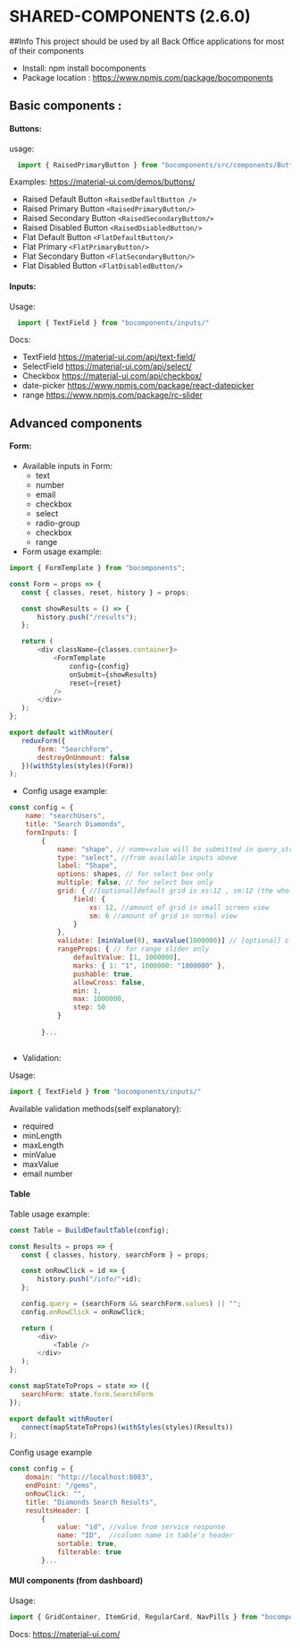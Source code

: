 # SHARED-COMPONENTS (2.6.0)

##Info
This project should be used by all Back Office applications for most of their components
 * Install: npm install bocomponents
 * Package location : https://www.npmjs.com/package/bocomponents

## Basic components :

#### Buttons:  
usage:
```javascript
  import { RaisedPrimaryButton } from "bocomponents/src/components/Buttons"
```
Examples: https://material-ui.com/demos/buttons/  
  * Raised Default Button `<RaisedDefaultButton />`
  * Raised Primary Button `<RaisedPrimaryButton/>`
  * Raised Secondary Button `<RaisedSecondaryButton/>`
  * Raised Disabled Button `<RaisedDsiabledButton/>`
  * Flat Default Button `<FlatDefaultButton/>`
  * Flat Primary `<FlatPrimaryButton/>`
  * Flat Secondary Button `<FlatSecondaryButton/>`
  * Flat Disabled Button `<FlatDisabledButton/>`

#### Inputs:
  Usage: 
  ```javascript
    import { TextField } from "bocomponents/inputs/"
  ```
  Docs:
  * TextField
    https://material-ui.com/api/text-field/
  * SelectField
    https://material-ui.com/api/select/
  * Checkbox
    https://material-ui.com/api/checkbox/
  * date-picker
    https://www.npmjs.com/package/react-datepicker
  * range
    https://www.npmjs.com/package/rc-slider
    

## Advanced components

#### Form:
 * Available inputs in Form: 
    * text
    * number
    * email
    * checkbox
    * select
    * radio-group
    * checkbox
    * range
 * Form usage example:  
 ```javascript
import { FormTemplate } from "bocomponents";
 
const Form = props => {
    const { classes, reset, history } = props;

    const showResults = () => {
        history.push("/results");
    };

    return (
        <div className={classes.container}>
            <FormTemplate
                config={config}
                onSubmit={showResults}
                reset={reset}
            />
        </div>
    );
};

export default withRouter(
    reduxForm({
        form: "SearchForm",
        destroyOnUnmount: false
    })(withStyles(styles)(Form))
);
```

* Config usage example:
```javascript
const config = {
    name: "searchUsers",
    title: "Search Diamonds",
    formInputs: [
        {
            name: "shape", // name=value will be submitted in query_string
            type: "select", //from available inputs above
            label: "Shape",
            options: shapes, // for select box only
            multiple: false, // for select box only
            grid: { //[optional]default grid is xs:12 , sm:12 (the whole grid row always)
                field: {
                    xs: 12, //amount of grid in small screen view
                    sm: 6 //amount of grid in normal view
                }
            },
            validate: [minValue(0), maxValue(1000000)] // [optional] client side validation,
            rangeProps: { // for range slider only
                defaultValue: [1, 1000000],
                marks: { 1: "1", 1000000: "1000000" },
                pushable: true,
                allowCross: false,
                min: 1,
                max: 1000000,
                step: 50
            }
            
        }...
        
```
* Validation:

Usage:
```javascript
import { TextField } from "bocomponents/inputs/"
```

Available validation methods(self explanatory):
* required
* minLength
* maxLength
* minValue 
* maxValue 
* email
number


#### Table

Table usage example: 
 ```javascript
const Table = BuildDefaultTable(config);

const Results = props => {
    const { classes, history, searchForm } = props;

    const onRowClick = id => {
        history.push("/info/"+id);
    };

    config.query = (searchForm && searchForm.values) || "";
    config.onRowClick = onRowClick;

    return (
        <div>
            <Table />
        </div>
    );
};

const mapStateToProps = state => ({
    searchForm: state.form.SearchForm
});

export default withRouter(
    connect(mapStateToProps)(withStyles(styles)(Results))
);
```

Config usage example
```javascript
const config = {
    domain: "http://localhost:8083",
    endPoint: "/gems",
    onRowClick: "",
    title: "Diamonds Search Results",
    resultsHeader: [
        {
            value: "id", //value from service response
            name: "ID",  //column name in table's header
            sortable: true,
            filterable: true
        }...
```


#### MUI components (from dashboard)

Usage:
```javascript
import { GridContainer, ItemGrid, RegularCard, NavPills } from "bocomponents";
```
Docs:
https://material-ui.com/

